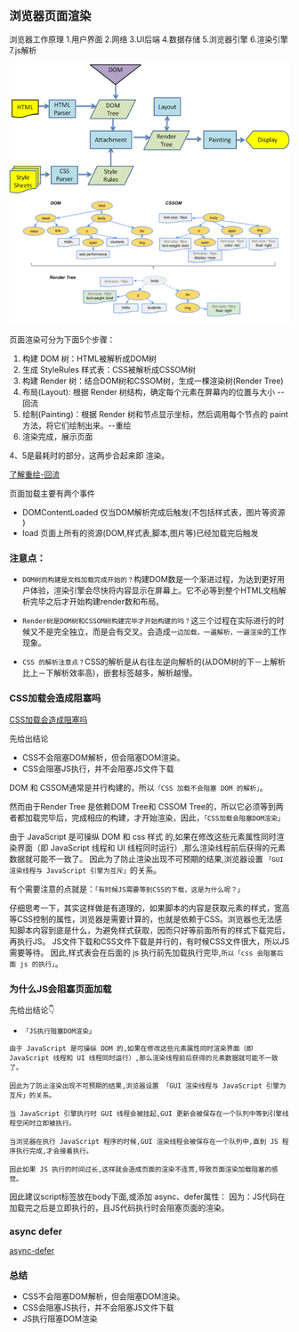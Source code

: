 ## 浏览器页面渲染
浏览器工作原理
1.用户界面 
2.网络 
3.UI后端 
4.数据存储 
5.浏览器引擎 
6.渲染引擎 
7.js解析  


![render](/img/render.png)
![render](/img/render1.png)


页面渲染可分为下面5个步骤：
1. 构建 DOM 树：HTML被解析成DOM树
2. 生成 StyleRules 样式表：CSS被解析成CSSOM树
3. 构建 Render 树：结合DOM树和CSSOM树，生成一棵渲染树(Render Tree)
4. 布局(Layout): 根据 Render 树结构，确定每个元素在屏幕内的位置与大小 --回流
5. 绘制(Painting)：根据 Render 树和节点显示坐标，然后调用每个节点的 paint 方法，将它们绘制出来。--重绘
6. 渲染完成，展示页面

4、5是最耗时的部分，这两步合起来即 渲染。


[了解重绘-回流](\details\面试题\重绘-回流.md)


页面加载主要有两个事件
* DOMContentLoaded 仅当DOM解析完成后触发(不包括样式表，图片等资源 )
* load 页面上所有的资源(DOM,样式表,脚本,图片等)已经加载完后触发


### 注意点：

* `DOM树的构建是文档加载完成开始的？`构建DOM数是一个渐进过程，为达到更好用户体验，渲染引擎会尽快将内容显示在屏幕上。它不必等到整个HTML文档解析完毕之后才开始构建render数和布局。

* `Render树是DOM树和CSSOM树构建完毕才开始构建的吗？`这三个过程在实际进行的时候又不是完全独立，而是会有交叉。会造成`一边加载，一遍解析，一遍渲染`的工作现象。

* `CSS 的解析注意点？`CSS的解析是从右往左逆向解析的(从DOM树的下－上解析比上－下解析效率高)，嵌套标签越多，解析越慢。


### CSS加载会造成阻塞吗
[CSS加载会造成阻塞吗](https://segmentfault.com/a/1190000018130499)


先给出结论
* CSS不会阻塞DOM解析，但会阻塞DOM渲染。
* CSS会阻塞JS执行，并不会阻塞JS文件下载

DOM 和 CSSOM通常是并行构建的，所以`「CSS 加载不会阻塞 DOM 的解析」`。

然而由于Render Tree 是依赖DOM Tree和 CSSOM Tree的，所以它必须等到两者都加载完毕后，完成相应的构建，才开始渲染，因此，`「CSS加载会阻塞DOM渲染」`

由于 JavaScript 是可操纵 DOM 和 css 样式 的,如果在修改这些元素属性同时渲染界面（即 JavaScript 线程和 UI 线程同时运行）,那么渲染线程前后获得的元素数据就可能不一致了。
因此为了防止渲染出现不可预期的结果,浏览器设置 `「GUI 渲染线程与 JavaScript 引擎为互斥」`的关系。

有个需要注意的点就是：`「有时候JS需要等到CSS的下载，这是为什么呢？」`

仔细思考一下，其实这样做是有道理的，如果脚本的内容是获取元素的样式，宽高等CSS控制的属性，浏览器是需要计算的，也就是依赖于CSS。浏览器也无法感知脚本内容到底是什么，为避免样式获取，因而只好等前面所有的样式下载完后，再执行JS。
JS文件下载和CSS文件下载是并行的，有时候CSS文件很大，所以JS需要等待。
因此,样式表会在后面的 js 执行前先加载执行完毕,`所以「css 会阻塞后面 js 的执行」`。

### 为什么JS会阻塞页面加载

先给出结论👇  
* `「JS执行阻塞DOM渲染」`

```
由于 JavaScript 是可操纵 DOM 的,如果在修改这些元素属性同时渲染界面（即 JavaScript 线程和 UI 线程同时运行）,那么渲染线程前后获得的元素数据就可能不一致了。

因此为了防止渲染出现不可预期的结果,浏览器设置 「GUI 渲染线程与 JavaScript 引擎为互斥」的关系。

当 JavaScript 引擎执行时 GUI 线程会被挂起,GUI 更新会被保存在一个队列中等到引擎线程空闲时立即被执行。

当浏览器在执行 JavaScript 程序的时候,GUI 渲染线程会被保存在一个队列中,直到 JS 程序执行完成,才会接着执行。

因此如果 JS 执行的时间过长,这样就会造成页面的渲染不连贯,导致页面渲染加载阻塞的感觉。

```

因此建议script标签放在body下面,或添加 async、defer属性：
因为：JS代码在加载完之后是立即执行的，且JS代码执行时会阻塞页面的渲染。

### async defer
[async-defer](/details\面试题\async-defer.md)


### 总结
* CSS不会阻塞DOM解析，但会阻塞DOM渲染。
* CSS会阻塞JS执行，并不会阻塞JS文件下载
* JS执行阻塞DOM渲染
